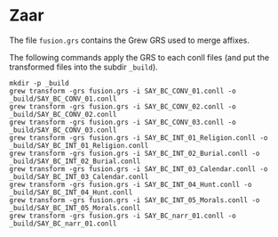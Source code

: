 # Zaar

The file `fusion.grs` contains the Grew GRS used to merge affixes.

The following commands apply the GRS to each conll files (and put the transformed files into the subdir `_build`).

```
mkdir -p _build
grew transform -grs fusion.grs -i SAY_BC_CONV_01.conll -o _build/SAY_BC_CONV_01.conll
grew transform -grs fusion.grs -i SAY_BC_CONV_02.conll -o _build/SAY_BC_CONV_02.conll
grew transform -grs fusion.grs -i SAY_BC_CONV_03.conll -o _build/SAY_BC_CONV_03.conll
grew transform -grs fusion.grs -i SAY_BC_INT_01_Religion.conll -o _build/SAY_BC_INT_01_Religion.conll
grew transform -grs fusion.grs -i SAY_BC_INT_02_Burial.conll -o _build/SAY_BC_INT_02_Burial.conll
grew transform -grs fusion.grs -i SAY_BC_INT_03_Calendar.conll -o _build/SAY_BC_INT_03_Calendar.conll
grew transform -grs fusion.grs -i SAY_BC_INT_04_Hunt.conll -o _build/SAY_BC_INT_04_Hunt.conll
grew transform -grs fusion.grs -i SAY_BC_INT_05_Morals.conll -o _build/SAY_BC_INT_05_Morals.conll
grew transform -grs fusion.grs -i SAY_BC_narr_01.conll -o _build/SAY_BC_narr_01.conll
```
